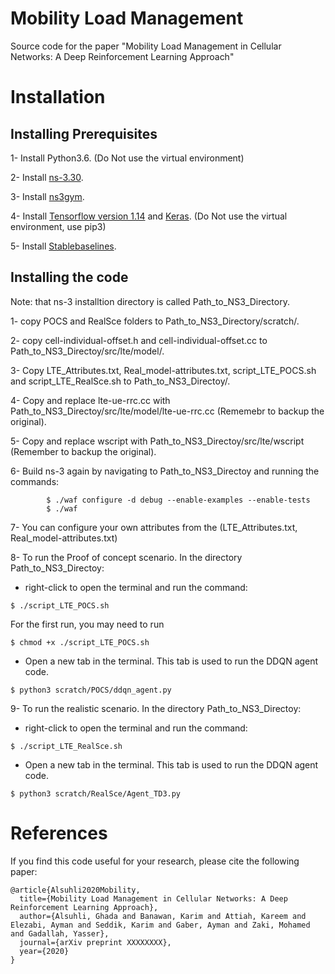 # Mobility Load Management 
Source code for the paper "Mobility Load Management in Cellular Networks: A Deep Reinforcement Learning Approach"

# Installation
## Installing Prerequisites

1- Install Python3.6. (Do Not use the virtual environment)

2- Install [ns-3.30](https://www.nsnam.org/wiki/Installation).

3- Install [ns3gym](https://github.com/tkn-tub/ns3-gym).

4- Install [Tensorflow version 1.14](https://www.tensorflow.org/install/pip) and [Keras](https://pypi.org/project/Keras/). (Do Not use the virtual environment, use pip3) 

5- Install [Stablebaselines](https://github.com/hill-a/stable-baselines).

## Installing the code

Note: that ns-3 installtion directory is called Path_to_NS3_Directory.

1- copy POCS and RealSce folders to Path_to_NS3_Directory/scratch/.

2- copy cell-individual-offset.h and cell-individual-offset.cc to Path_to_NS3_Directoy/src/lte/model/.

3- Copy LTE_Attributes.txt, Real_model-attributes.txt, script_LTE_POCS.sh and script_LTE_RealSce.sh to Path_to_NS3_Directoy/.

4- Copy and replace lte-ue-rrc.cc with Path_to_NS3_Directoy/src/lte/model/lte-ue-rrc.cc (Rememebr to backup the original).

5- Copy and replace wscript with Path_to_NS3_Directoy/src/lte/wscript (Remember to backup the original).

6- Build ns-3 again by navigating to Path_to_NS3_Directoy and running the commands:
```
		$ ./waf configure -d debug --enable-examples --enable-tests
		$ ./waf
```

  
7- You can configure your own attributes from the (LTE_Attributes.txt, Real_model-attributes.txt)

8- To run the Proof of concept scenario. In the directory Path_to_NS3_Directoy:

- right-click to open the terminal and run the command:
     
```
$ ./script_LTE_POCS.sh
```
For the first run, you may need to run
```
$ chmod +x ./script_LTE_POCS.sh
```
- Open a new tab in the terminal. This tab is used to run the DDQN agent code. 
     
```
$ python3 scratch/POCS/ddqn_agent.py
```

9- To run the realistic scenario. In the directory Path_to_NS3_Directoy:

- right-click to open the terminal and run the command:
     
```
$ ./script_LTE_RealSce.sh
```

- Open a new tab in the terminal. This tab is used to run the DDQN agent code. 
     
```
$ python3 scratch/RealSce/Agent_TD3.py
```



# References
If you find this code useful for your research, please cite the following paper:
```
@article{Alsuhli2020Mobility,
  title={Mobility Load Management in Cellular Networks: A Deep Reinforcement Learning Approach},
  author={Alsuhli, Ghada and Banawan, Karim and Attiah, Kareem and Elezabi, Ayman and Seddik, Karim and Gaber, Ayman and Zaki, Mohamed and Gadallah, Yasser},
  journal={arXiv preprint XXXXXXXX},
  year={2020}
}
```
